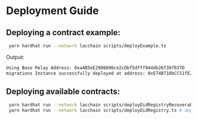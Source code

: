 # Deployment Guide

## Deploying a contract example:

```sh
 yarn hardhat run --network lacchain scripts/deployExample.ts
```

Output:

```sh
Using Base Relay Address: 0xa4B5eE2906090ce2cDbf5dfff944db26f397037D
migrations Instance successfully deployed at address: 0xE74B710bCC51fE2B290b8653F9754125f39e4Dd3
```

## Deploying available contracts:

```sh
 yarn hardhat run --network lacchain scripts/deployDidRegistryRecoverable.ts # deploys DidRegistryRecoverable Smart Contract
 yarn hardhat run --network lacchain scripts/deployDidRegistry.ts # deploys DidRegistry Smart Contract
```
